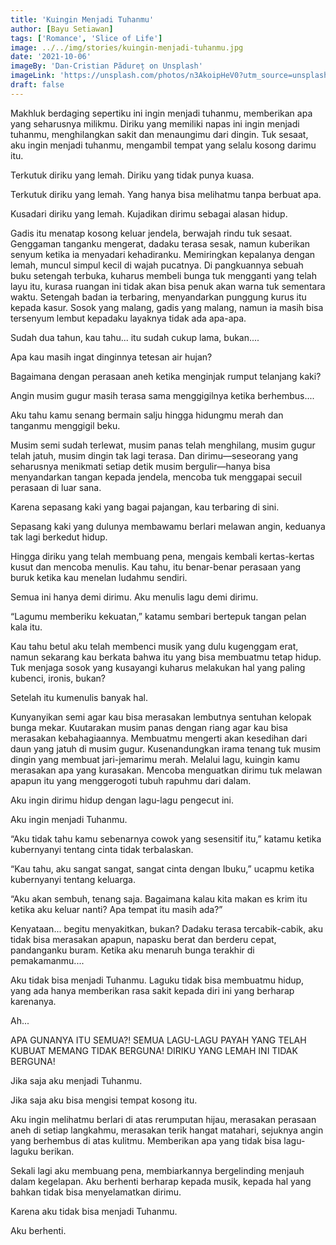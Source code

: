 ```yaml
---
title: 'Kuingin Menjadi Tuhanmu'
author: [Bayu Setiawan]
tags: ['Romance', 'Slice of Life']
image: ../../img/stories/kuingin-menjadi-tuhanmu.jpg
date: '2021-10-06'
imageBy: 'Dan-Cristian Pădureț on Unsplash'
imageLink: 'https://unsplash.com/photos/n3AkoipHeV0?utm_source=unsplash&utm_medium=referral&utm_content=creditShareLink'
draft: false
---
```

Makhluk berdaging sepertiku ini ingin menjadi tuhanmu, memberikan apa yang seharusnya milikmu. Diriku yang memiliki napas ini ingin menjadi tuhanmu, menghilangkan sakit dan menaungimu dari dingin. Tuk sesaat, aku ingin menjadi tuhanmu, mengambil tempat yang selalu kosong darimu itu.

Terkutuk diriku yang lemah. Diriku yang tidak punya kuasa.

Terkutuk diriku yang lemah. Yang hanya bisa melihatmu tanpa berbuat apa.

Kusadari diriku yang lemah. Kujadikan dirimu sebagai alasan hidup.

Gadis itu menatap kosong keluar jendela, berwajah rindu tuk sesaat. Genggaman tanganku mengerat, dadaku terasa sesak, namun kuberikan senyum ketika ia menyadari kehadiranku. Memiringkan kepalanya dengan lemah, muncul simpul kecil di wajah pucatnya. Di pangkuannya sebuah buku setengah terbuka, kuharus membeli bunga tuk mengganti yang telah layu itu, kurasa ruangan ini tidak akan bisa penuk akan warna tuk sementara waktu. Setengah badan ia terbaring, menyandarkan punggung kurus itu kepada kasur. Sosok yang malang, gadis yang malang, namun ia masih bisa tersenyum lembut kepadaku layaknya tidak ada apa-apa.

Sudah dua tahun, kau tahu... itu sudah cukup lama, bukan....

Apa kau masih ingat dinginnya tetesan air hujan?

Bagaimana dengan perasaan aneh ketika menginjak rumput telanjang kaki?

Angin musim gugur masih terasa sama menggigilnya ketika berhembus....

Aku tahu kamu senang bermain salju hingga hidungmu merah dan tanganmu menggigil beku.

Musim semi sudah terlewat, musim panas telah menghilang, musim gugur telah jatuh, musim dingin tak lagi terasa. Dan dirimu—seseorang yang seharusnya menikmati setiap detik musim bergulir—hanya bisa menyandarkan tangan kepada jendela, mencoba tuk menggapai secuil perasaan di luar sana.

Karena sepasang kaki yang bagai pajangan, kau terbaring di sini.

Sepasang kaki yang dulunya membawamu berlari melawan angin, keduanya tak lagi berkedut hidup.

Hingga diriku yang telah membuang pena, mengais kembali kertas-kertas kusut dan mencoba menulis. Kau tahu, itu benar-benar perasaan yang buruk ketika kau menelan ludahmu sendiri.

Semua ini hanya demi dirimu. Aku menulis lagu demi dirimu.

“Lagumu memberiku kekuatan,” katamu sembari bertepuk tangan pelan kala itu.

Kau tahu betul aku telah membenci musik yang dulu kugenggam erat, namun sekarang kau berkata bahwa itu yang bisa membuatmu tetap hidup. Tuk menjaga sosok yang kusayangi kuharus melakukan hal yang paling kubenci, ironis, bukan?

Setelah itu kumenulis banyak hal.

Kunyanyikan semi agar kau bisa merasakan lembutnya sentuhan kelopak bunga mekar. Kuutarakan musim panas dengan riang agar kau bisa merasakan kebahagiaannya. Membuatmu mengerti akan kesedihan dari daun yang jatuh di musim gugur. Kusenandungkan irama tenang tuk musim dingin yang membuat jari-jemarimu merah. Melalui lagu, kuingin kamu merasakan apa yang kurasakan. Mencoba menguatkan dirimu tuk melawan apapun itu yang menggerogoti tubuh rapuhmu dari dalam.

Aku ingin dirimu hidup dengan lagu-lagu pengecut ini.

Aku ingin menjadi Tuhanmu.

“Aku tidak tahu kamu sebenarnya cowok yang sesensitif itu,” katamu ketika kubernyanyi tentang cinta tidak terbalaskan.

“Kau tahu, aku sangat sangat, sangat cinta dengan Ibuku,” ucapmu ketika kubernyanyi tentang keluarga.

“Aku akan sembuh, tenang saja. Bagaimana kalau kita makan es krim itu ketika aku keluar nanti? Apa tempat itu masih ada?”

Kenyataan... begitu menyakitkan, bukan? Dadaku terasa tercabik-cabik, aku tidak bisa merasakan apapun, napasku berat dan berderu cepat, pandanganku buram. Ketika aku menaruh bunga terakhir di pemakamanmu....

Aku tidak bisa menjadi Tuhanmu.
Laguku tidak bisa membuatmu hidup, yang ada hanya memberikan rasa sakit kepada diri ini yang berharap karenanya.

Ah... 

APA GUNANYA ITU SEMUA?! SEMUA LAGU-LAGU PAYAH YANG TELAH KUBUAT MEMANG TIDAK BERGUNA! DIRIKU YANG LEMAH INI TIDAK BERGUNA!

Jika saja aku menjadi Tuhanmu.

Jika saja aku bisa mengisi tempat kosong itu.

Aku ingin melihatmu berlari di atas rerumputan hijau, merasakan perasaan aneh di setiap langkahmu, merasakan terik hangat matahari, sejuknya angin yang berhembus di atas kulitmu. Memberikan apa yang tidak bisa lagu-laguku berikan.

Sekali lagi aku membuang pena, membiarkannya bergelinding menjauh dalam kegelapan. Aku berhenti berharap kepada musik, kepada hal yang bahkan tidak bisa menyelamatkan dirimu.

Karena aku tidak bisa menjadi Tuhanmu.

Aku berhenti.



